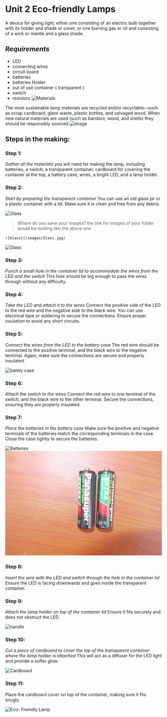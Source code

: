 # Unit 2 Eco-friendly Lamps
A device for giving light, either one consisting of an electric bulb together with its holder and shade or cover, or one burning gas or oil and consisting of a wick or mantle and a glass shade.

## _Requirements_

* LED
* connecting wires
* circuit board
* batteries
* batteries Holder
* out of use container ( transparent )
* switch
* resistors
  ![Materials](https://user-images.githubusercontent.com/56769901/255320072-2ab139ae-0b87-4b10-91c7-1b6cd79a5234.png)

The most sustainable lamp materials are recycled and/or recyclable—such as scrap cardboard, glass waste, plastic bottles, and salvaged wood. When new natural materials are used (such as bamboo, wood, and shells) they should be responsibly sourced ![image](https://user-images.githubusercontent.com/56769901/255320138-22299086-4c6b-4e7a-8070-f29c163ab9a2.png)


## Steps in the making:
### Step 1: 
_Gather all the materials_ you will need for making the lamp, including batteries, a switch, a transparent container, cardboard for covering the container at the top, a battery case, wires, a bright LED, and a lamp holder.

### Step 2: 
_Start by preparing the transparent container_ You can use an old glass jar or a plastic container with a lid. Make sure it is clean and free from any debris.

![Glass](https://github.com/maliarich/Reuse-of-Discarded-Electronic-Materials/assets/56769901/49e185bd-d956-4ac4-b889-1d4a00b343b4)
> Where do you save your images? the link for images of your folder would be looking like the above one
```
![Glass](/images/Glass.jpg)
```
![Glass](/images/Glass.jpg)

### Step 3: 
_Punch a small hole in the container lid to accommodate the wires from the LED and the switch_ This hole should be big enough to pass the wires through without any difficulty.

### Step 4: 
_Take the LED and attach it to the wires_ Connect the positive side of the LED to the red wire and the negative side to the black wire. You can use electrical tape or soldering to secure the connections. Ensure proper insulation to avoid any short circuits.

### Step 5: 
_Connect the wires from the LED to the battery case_ The red wire should be connected to the positive terminal, and the black wire to the negative terminal. Again, make sure the connections are secure and properly insulated.

![battey case](https://github.com/maliarich/Reuse-of-Discarded-Electronic-Materials/assets/56769901/e5a0e098-77df-4165-8c28-44c0fdf05dfd)

### Step 6: 
_Attach the switch to the wires_ Connect the red wire to one terminal of the switch, and the black wire to the other terminal. Secure the connections, ensuring they are properly insulated.

### Step 7: 
_Place the batteries in the battery case_ Make sure the positive and negative terminals of the batteries match the corresponding terminals in the case. Close the case tightly to secure the batteries.

![Batteries](https://github.com/maliarich/Reuse-of-Discarded-Electronic-Materials/assets/56769901/590df11f-b316-43e9-b90a-befa444bf190)
![Batteries](/images/Batteries.jpg)

### Step 8: 
_Insert the wire with the LED and switch through the hole in the container lid_ Ensure the LED is facing downwards and goes inside the transparent container.

### Step 9: 
_Attach the lamp holder on top of the container lid_ Ensure it fits securely and does not obstruct the LED.

![handle](https://github.com/maliarich/Reuse-of-Discarded-Electronic-Materials/assets/56769901/9a511189-f615-494b-9aac-2f6b140c0a50)

### Step 10: 
_Cut a piece of cardboard to cover the top of the transparent container where the lamp holder is attached_ This will act as a diffuser for the LED light and provide a softer glow.

![Cardboard](https://github.com/maliarich/Reuse-of-Discarded-Electronic-Materials/assets/56769901/9eaf4875-3372-411a-a0c6-bf26bcfcd8a9)

### Step 11: 
Place the cardboard cover on top of the container, making sure it fits snugly.

![Eco- Freindly Lamp](https://github.com/maliarich/Reuse-of-Discarded-Electronic-Materials/assets/56769901/1a5bc0b6-1ce2-4fb6-80ba-000ec39676f6) 
